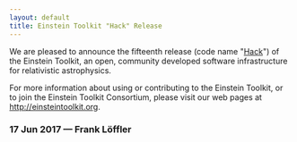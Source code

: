 ```yaml
---
layout: default
title: Einstein Toolkit "Hack" Release
---
```

We are pleased to announce the fifteenth release (code name
"[Hack](https://en.wikipedia.org/wiki/Margherita_Hack)") of the Einstein
Toolkit, an open, community developed software infrastructure for
relativistic astrophysics.

For more information about using or contributing to the Einstein
Toolkit, or to join the Einstein Toolkit Consortium, please visit our
web pages at <http://einsteintoolkit.org>.

### 17 Jun 2017 — Frank Löffler
